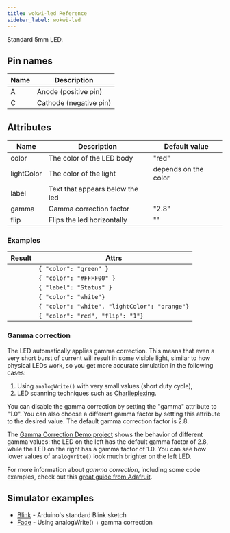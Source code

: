 ```yaml
---
title: wokwi-led Reference
sidebar_label: wokwi-led
---
```


Standard 5mm LED.

<wokwi-led />

## Pin names

| Name | Description            |
| ---- | ---------------------- |
| A    | Anode (positive pin)   |
| C    | Cathode (negative pin) |

## Attributes

| Name       | Description                     | Default value        |
| ---------- | ------------------------------- | -------------------- |
| color      | The color of the LED body       | "red"                |
| lightColor | The color of the light          | depends on the color |
| label      | Text that appears below the led |                      |
| gamma      | Gamma correction factor         | "2.8"                |
| flip       | Flips the led horizontally      | ""                   | 

### Examples

| Result                                                    | Attrs                                         |
| --------------------------------------------------------- | --------------------------------------------- |
| <wokwi-led color="green" />                               | `{ "color": "green" }`                        |
| <wokwi-led color="#FFFF00" />                             | `{ "color": "#FFFF00" }`                      |
| <wokwi-led label="Status" />                              | `{ "label": "Status" }`                       |
| <wokwi-led color="white" />                               | `{ "color": "white"}`                         |
| <wokwi-led color="white" lightColor="orange" value="1" /> | `{ "color": "white", "lightColor": "orange"}` |
| <wokwi-led color="red" flip="1"/>                         | `{ "color": "red", "flip": "1"}`              |
### Gamma correction

The LED automatically applies gamma correction. This means that even a very short burst of current will result
in some visible light, similar to how physical LEDs work, so you get more accurate simulation in the following cases:

1. Using `analogWrite()` with very small values (short duty cycle),
2. LED scanning techniques such as [Charlieplexing](https://goodarduinocode.com/guides/charlieplexing).

You can disable the gamma correction by setting the "gamma" attribute to "1.0". You can also choose a different
gamma factor by setting this attribute to the desired value. The default gamma correction factor is 2.8.

The [Gamma Correction Demo project](https://wokwi.com/arduino/projects/304762988710068800) shows the behavior of different gamma values: the LED on the left has the default gamma factor of 2.8, while the LED on the right has a gamma factor of 1.0. You can see how lower values of `analogWrite()` look much brighter on the left LED.

For more information about _gamma correction_, including some code examples, check out this [great guide from Adafruit](https://learn.adafruit.com/led-tricks-gamma-correction).

## Simulator examples

- [Blink](https://wokwi.com/arduino/libraries/demo/blink) - Arduino's standard Blink sketch
- [Fade](https://wokwi.com/arduino/projects/313268562698437186) - Using analogWrite() + gamma correction
